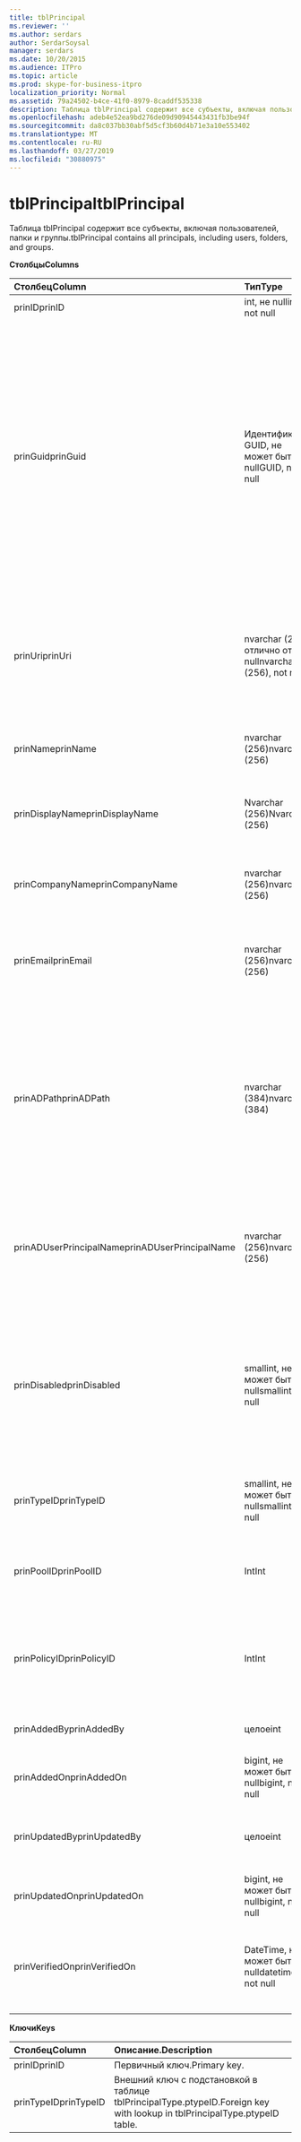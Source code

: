```yaml
---
title: tblPrincipal
ms.reviewer: ''
ms.author: serdars
author: SerdarSoysal
manager: serdars
ms.date: 10/20/2015
ms.audience: ITPro
ms.topic: article
ms.prod: skype-for-business-itpro
localization_priority: Normal
ms.assetid: 79a24502-b4ce-41f0-8979-8caddf535338
description: Таблица tblPrincipal содержит все субъекты, включая пользователей, папки и группы.
ms.openlocfilehash: adeb4e52ea9bd276de09d90945443431fb3be94f
ms.sourcegitcommit: da8c037bb30abf5d5cf3b60d4b71e3a10e553402
ms.translationtype: MT
ms.contentlocale: ru-RU
ms.lasthandoff: 03/27/2019
ms.locfileid: "30880975"
---
```

# <a name="tblprincipal"></a><span data-ttu-id="14e4c-103">tblPrincipal</span><span class="sxs-lookup"><span data-stu-id="14e4c-103">tblPrincipal</span></span>
 
<span data-ttu-id="14e4c-104">Таблица tblPrincipal содержит все субъекты, включая пользователей, папки и группы.</span><span class="sxs-lookup"><span data-stu-id="14e4c-104">tblPrincipal contains all principals, including users, folders, and groups.</span></span>
  
<span data-ttu-id="14e4c-105">**Столбцы**</span><span class="sxs-lookup"><span data-stu-id="14e4c-105">**Columns**</span></span>

|<span data-ttu-id="14e4c-106">**Столбец**</span><span class="sxs-lookup"><span data-stu-id="14e4c-106">**Column**</span></span>|<span data-ttu-id="14e4c-107">**Тип**</span><span class="sxs-lookup"><span data-stu-id="14e4c-107">**Type**</span></span>|<span data-ttu-id="14e4c-108">**Описание**.</span><span class="sxs-lookup"><span data-stu-id="14e4c-108">**Description**</span></span>|
|:-----|:-----|:-----|
|<span data-ttu-id="14e4c-109">prinID</span><span class="sxs-lookup"><span data-stu-id="14e4c-109">prinID</span></span>  <br/> |<span data-ttu-id="14e4c-110">int, не null</span><span class="sxs-lookup"><span data-stu-id="14e4c-110">int, not null</span></span>  <br/> |<span data-ttu-id="14e4c-111">Идентификатор субъекта.</span><span class="sxs-lookup"><span data-stu-id="14e4c-111">Principal ID.</span></span>  <br/> |
|<span data-ttu-id="14e4c-112">prinGuid</span><span class="sxs-lookup"><span data-stu-id="14e4c-112">prinGuid</span></span>  <br/> |<span data-ttu-id="14e4c-113">Идентификатор GUID, не может быть null</span><span class="sxs-lookup"><span data-stu-id="14e4c-113">GUID, not null</span></span>  <br/> |<span data-ttu-id="14e4c-114">GUID субъекта.</span><span class="sxs-lookup"><span data-stu-id="14e4c-114">Principal GUID.</span></span> <span data-ttu-id="14e4c-115">Широко используется в качестве альтернативного первичный ключ, так как его значение переходит в пространство доменных служб Active Directory.</span><span class="sxs-lookup"><span data-stu-id="14e4c-115">This is broadly used as an alternate primary key because its meaning crosses over into the Active Directory Domain Services space.</span></span> <span data-ttu-id="14e4c-116">(Идентификатор GUID для кэширования участника равен соответствующего объекта Active Directory GUID).</span><span class="sxs-lookup"><span data-stu-id="14e4c-116">(The GUID for a cached principal is equal to the corresponding Active Directory object GUID.)</span></span>  <br/> |
|<span data-ttu-id="14e4c-117">prinUri</span><span class="sxs-lookup"><span data-stu-id="14e4c-117">prinUri</span></span>  <br/> |<span data-ttu-id="14e4c-118">nvarchar (256), отлично от null</span><span class="sxs-lookup"><span data-stu-id="14e4c-118">nvarchar (256), not null</span></span>  <br/> |<span data-ttu-id="14e4c-119">URI-идентификатор субъекта.</span><span class="sxs-lookup"><span data-stu-id="14e4c-119">Principal URI.</span></span> <span data-ttu-id="14e4c-120">Схема SIP используется для пользователей и группу агент управления используется для практически все остальное.</span><span class="sxs-lookup"><span data-stu-id="14e4c-120">The SIP scheme is used for users, and ma-grp is used for almost everything else.</span></span>  <br/> |
|<span data-ttu-id="14e4c-121">prinName</span><span class="sxs-lookup"><span data-stu-id="14e4c-121">prinName</span></span>  <br/> |<span data-ttu-id="14e4c-122">nvarchar (256)</span><span class="sxs-lookup"><span data-stu-id="14e4c-122">nvarchar (256)</span></span>  <br/> |<span data-ttu-id="14e4c-123">Общее имя.</span><span class="sxs-lookup"><span data-stu-id="14e4c-123">Common name.</span></span> <span data-ttu-id="14e4c-124">Используется только введенных пользователем.</span><span class="sxs-lookup"><span data-stu-id="14e4c-124">Used only by user types.</span></span>  <br/> |
|<span data-ttu-id="14e4c-125">prinDisplayName</span><span class="sxs-lookup"><span data-stu-id="14e4c-125">prinDisplayName</span></span>  <br/> |<span data-ttu-id="14e4c-126">Nvarchar (256)</span><span class="sxs-lookup"><span data-stu-id="14e4c-126">Nvarchar (256)</span></span>  <br/> |<span data-ttu-id="14e4c-127">Отображаемое имя.</span><span class="sxs-lookup"><span data-stu-id="14e4c-127">Display name.</span></span> <span data-ttu-id="14e4c-128">Используется только введенных пользователем.</span><span class="sxs-lookup"><span data-stu-id="14e4c-128">Used only by user types.</span></span>  <br/> |
|<span data-ttu-id="14e4c-129">prinCompanyName</span><span class="sxs-lookup"><span data-stu-id="14e4c-129">prinCompanyName</span></span>  <br/> |<span data-ttu-id="14e4c-130">nvarchar (256)</span><span class="sxs-lookup"><span data-stu-id="14e4c-130">nvarchar (256)</span></span>  <br/> |<span data-ttu-id="14e4c-131">Название компании.</span><span class="sxs-lookup"><span data-stu-id="14e4c-131">Company name.</span></span> <span data-ttu-id="14e4c-132">Используется только введенных пользователем.</span><span class="sxs-lookup"><span data-stu-id="14e4c-132">Used only by user types.</span></span>  <br/> |
|<span data-ttu-id="14e4c-133">prinEmail</span><span class="sxs-lookup"><span data-stu-id="14e4c-133">prinEmail</span></span>  <br/> |<span data-ttu-id="14e4c-134">nvarchar (256)</span><span class="sxs-lookup"><span data-stu-id="14e4c-134">nvarchar (256)</span></span>  <br/> |<span data-ttu-id="14e4c-135">Отправить по электронной почте.</span><span class="sxs-lookup"><span data-stu-id="14e4c-135">Email.</span></span> <span data-ttu-id="14e4c-136">Используется только введенных пользователем.</span><span class="sxs-lookup"><span data-stu-id="14e4c-136">Used only by user types.</span></span>  <br/> |
|<span data-ttu-id="14e4c-137">prinADPath</span><span class="sxs-lookup"><span data-stu-id="14e4c-137">prinADPath</span></span>  <br/> |<span data-ttu-id="14e4c-138">nvarchar (384)</span><span class="sxs-lookup"><span data-stu-id="14e4c-138">nvarchar (384)</span></span>  <br/> |<span data-ttu-id="14e4c-139">Доменное имя объекта Active Directory, кэшированной версии субъекта.</span><span class="sxs-lookup"><span data-stu-id="14e4c-139">Domain name of the Active Directory object that the principal is a cached version of.</span></span> <span data-ttu-id="14e4c-140">Может быть Null для типов, которые не являются объектами Active Directory (например, пользователи системы).</span><span class="sxs-lookup"><span data-stu-id="14e4c-140">Can be Null for types that are not Active Directory objects (such as system users).</span></span>  <br/> |
|<span data-ttu-id="14e4c-141">prinADUserPrincipalName</span><span class="sxs-lookup"><span data-stu-id="14e4c-141">prinADUserPrincipalName</span></span>  <br/> |<span data-ttu-id="14e4c-142">nvarchar (256)</span><span class="sxs-lookup"><span data-stu-id="14e4c-142">nvarchar (256)</span></span>  <br/> |<span data-ttu-id="14e4c-143">Пользователя имя участника-пользователя (UPN).</span><span class="sxs-lookup"><span data-stu-id="14e4c-143">User's user principal name (UPN).</span></span> <span data-ttu-id="14e4c-144">Использовать только с типами обычный пользователь.</span><span class="sxs-lookup"><span data-stu-id="14e4c-144">Used only by regular user types.</span></span>  <br/> |
|<span data-ttu-id="14e4c-145">prinDisabled</span><span class="sxs-lookup"><span data-stu-id="14e4c-145">prinDisabled</span></span>  <br/> |<span data-ttu-id="14e4c-146">smallint, не может быть null</span><span class="sxs-lookup"><span data-stu-id="14e4c-146">smallint, not null</span></span>  <br/> | <span data-ttu-id="14e4c-147">0: субъект активен.</span><span class="sxs-lookup"><span data-stu-id="14e4c-147">0: Principal is active.</span></span> <br/>  <span data-ttu-id="14e4c-148">1: субъект отключен, поскольку отключены возможности SIP пользователя.</span><span class="sxs-lookup"><span data-stu-id="14e4c-148">1: Principal is disabled because user's SIP capabilities are disabled.</span></span> <br/>  <span data-ttu-id="14e4c-149">2: субъект удален, поскольку удален связанный объект AD.</span><span class="sxs-lookup"><span data-stu-id="14e4c-149">2: Principal is deleted because associated AD object has been deleted.</span></span> <br/> |
|<span data-ttu-id="14e4c-150">prinTypeID</span><span class="sxs-lookup"><span data-stu-id="14e4c-150">prinTypeID</span></span>  <br/> |<span data-ttu-id="14e4c-151">smallint, не может быть null</span><span class="sxs-lookup"><span data-stu-id="14e4c-151">smallint, not null</span></span>  <br/> |<span data-ttu-id="14e4c-152">Тип субъекта (из таблицы tblPrincipalType).</span><span class="sxs-lookup"><span data-stu-id="14e4c-152">Principal type (from tblPrincipalType table).</span></span>  <br/> |
|<span data-ttu-id="14e4c-153">prinPoolID</span><span class="sxs-lookup"><span data-stu-id="14e4c-153">prinPoolID</span></span>  <br/> |<span data-ttu-id="14e4c-154">Int</span><span class="sxs-lookup"><span data-stu-id="14e4c-154">Int</span></span>  <br/> |<span data-ttu-id="14e4c-155">Скайп для бизнеса клиента пула, назначенный субъекту.</span><span class="sxs-lookup"><span data-stu-id="14e4c-155">Skype for Business client pool assignment for the principal.</span></span>  <br/> |
|<span data-ttu-id="14e4c-156">prinPolicyID</span><span class="sxs-lookup"><span data-stu-id="14e4c-156">prinPolicyID</span></span>  <br/> |<span data-ttu-id="14e4c-157">Int</span><span class="sxs-lookup"><span data-stu-id="14e4c-157">Int</span></span>  <br/> |<span data-ttu-id="14e4c-158">Значение политики persistent Chat Server для пользователя, если определена политика типов тегов.</span><span class="sxs-lookup"><span data-stu-id="14e4c-158">Persistent Chat Server policy value for user, if tag type policy is present.</span></span>  <br/> |
|<span data-ttu-id="14e4c-159">prinAddedBy</span><span class="sxs-lookup"><span data-stu-id="14e4c-159">prinAddedBy</span></span>  <br/> |<span data-ttu-id="14e4c-160">целое</span><span class="sxs-lookup"><span data-stu-id="14e4c-160">int</span></span>  <br/> |<span data-ttu-id="14e4c-161">Идентификатор субъекта создателя.</span><span class="sxs-lookup"><span data-stu-id="14e4c-161">Principal ID of the creator.</span></span>  <br/> |
|<span data-ttu-id="14e4c-162">prinAddedOn</span><span class="sxs-lookup"><span data-stu-id="14e4c-162">prinAddedOn</span></span>  <br/> |<span data-ttu-id="14e4c-163">bigint, не может быть null</span><span class="sxs-lookup"><span data-stu-id="14e4c-163">bigint, not null</span></span>  <br/> |<span data-ttu-id="14e4c-164">Метка времени создания.</span><span class="sxs-lookup"><span data-stu-id="14e4c-164">Time stamp for the creation time.</span></span>  <br/> |
|<span data-ttu-id="14e4c-165">prinUpdatedBy</span><span class="sxs-lookup"><span data-stu-id="14e4c-165">prinUpdatedBy</span></span>  <br/> |<span data-ttu-id="14e4c-166">целое</span><span class="sxs-lookup"><span data-stu-id="14e4c-166">int</span></span>  <br/> |<span data-ttu-id="14e4c-167">Идентификатор субъекта, выполнившего последнее обновление.</span><span class="sxs-lookup"><span data-stu-id="14e4c-167">ID of the principal that last updated this.</span></span>  <br/> |
|<span data-ttu-id="14e4c-168">prinUpdatedOn</span><span class="sxs-lookup"><span data-stu-id="14e4c-168">prinUpdatedOn</span></span>  <br/> |<span data-ttu-id="14e4c-169">bigint, не может быть null</span><span class="sxs-lookup"><span data-stu-id="14e4c-169">bigint, not null</span></span>  <br/> |<span data-ttu-id="14e4c-170">Метка времени последнего обновления.</span><span class="sxs-lookup"><span data-stu-id="14e4c-170">Time stamp for the last update.</span></span>  <br/> |
|<span data-ttu-id="14e4c-171">prinVerifiedOn</span><span class="sxs-lookup"><span data-stu-id="14e4c-171">prinVerifiedOn</span></span>  <br/> |<span data-ttu-id="14e4c-172">DateTime, не может быть null</span><span class="sxs-lookup"><span data-stu-id="14e4c-172">datetime, not null</span></span>  <br/> |<span data-ttu-id="14e4c-173">Дата и время последней синхронизации Active Directory обновления субъекта в результате.</span><span class="sxs-lookup"><span data-stu-id="14e4c-173">Date and time of the last Active Directory Sync refresh for the principal.</span></span>  <br/> |
   
<span data-ttu-id="14e4c-174">**Ключи**</span><span class="sxs-lookup"><span data-stu-id="14e4c-174">**Keys**</span></span>

|<span data-ttu-id="14e4c-175">**Столбец**</span><span class="sxs-lookup"><span data-stu-id="14e4c-175">**Column**</span></span>|<span data-ttu-id="14e4c-176">**Описание**.</span><span class="sxs-lookup"><span data-stu-id="14e4c-176">**Description**</span></span>|
|:-----|:-----|
|<span data-ttu-id="14e4c-177">prinID</span><span class="sxs-lookup"><span data-stu-id="14e4c-177">prinID</span></span>  <br/> |<span data-ttu-id="14e4c-178">Первичный ключ.</span><span class="sxs-lookup"><span data-stu-id="14e4c-178">Primary key.</span></span>  <br/> |
|<span data-ttu-id="14e4c-179">prinTypeID</span><span class="sxs-lookup"><span data-stu-id="14e4c-179">prinTypeID</span></span>  <br/> |<span data-ttu-id="14e4c-180">Внешний ключ с подстановкой в таблице tblPrincipalType.ptypeID.</span><span class="sxs-lookup"><span data-stu-id="14e4c-180">Foreign key with lookup in tblPrincipalType.ptypeID table.</span></span>  <br/> |
   

